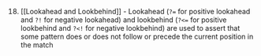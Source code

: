 18. [[Lookahead and Lookbehind]] - Lookahead (`?=` for positive lookahead and `?!` for negative lookahead) and lookbehind (`?<=` for positive lookbehind and `?<!` for negative lookbehind) are used to assert that some pattern does or does not follow or precede the current position in the match